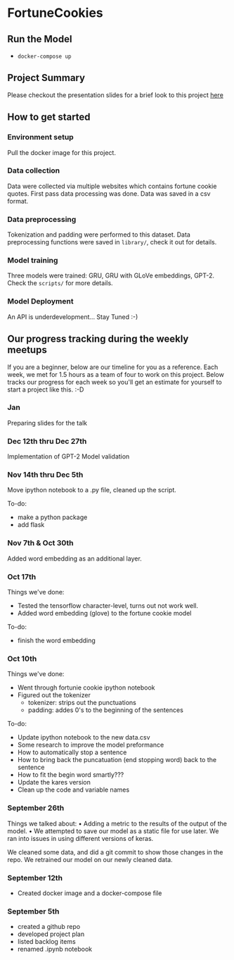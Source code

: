# FortuneCookies

## Run the Model

* `docker-compose up`

## Project Summary

Please checkout the presentation slides for a brief look to this project [here](https://github.com/ddong63/FortuneCookie/blob/master/FortuneCookieGenerator.pdf)

## How to get started

### Environment setup

Pull the docker image for this project.

### Data collection

Data were collected via multiple websites which contains fortune cookie quotes. First pass data processing was done. Data was saved in a csv format.

### Data preprocessing

Tokenization and padding were performed to this dataset. Data preprocessing functions were saved in `library/`, check it out for details.

### Model training

Three models were trained: GRU, GRU with GLoVe embeddings, GPT-2. Check the `scripts/` for more details.

### Model Deployment

An API is underdevelopment... Stay Tuned :-)


## Our progress tracking during the weekly meetups

If you are a beginner, below are our timeline for you as a reference. Each week, we met for 1.5 hours as a team of four to work on this project. Below tracks our progress for each week so you'll get an estimate for yourself to start a project like this. :-D

### Jan

Preparing slides for the talk

### Dec 12th thru Dec 27th

Implementation of GPT-2
Model validation

### Nov 14th thru Dec 5th

Move ipython notebook to a .py file, cleaned up the script.

To-do:
- make a python package
- add flask

### Nov 7th & Oct 30th

Added word embedding as an additional layer.

### Oct 17th

Things we've done:
- Tested the tensorflow character-level, turns out not work well.
- Added word embedding (glove) to the fortune cookie model

To-do:
- finish the word embedding

### Oct 10th

Things we've done:
* Went through fortunie cookie ipython notebook
* Figured out the tokenizer
  * tokenizer: strips out the punctuations
  * padding: addes 0's to the beginning of the sentences

To-do:
- Update ipython notebook to the new data.csv
- Some research to improve the model preformance
 - How to automatically stop a sentence
 - How to bring back the puncatuation (end stopping word) back to the sentence
 - How to fit the begin word smartly???
- Update the kares version
- Clean up the code and variable names

### September 26th

Things we talked about:
• Adding a metric to the results of the output of the model.
• We attempted to save our model as a static file for use later. We ran into issues in using different versions of keras.

We cleaned some data, and did a git commit to show those changes in the repo. We retrained our model on our newly cleaned data.

### September 12th
* Created docker image and a docker-compose file

### September 5th
* created a github repo
* developed project plan
* listed backlog items
* renamed .ipynb notebook
